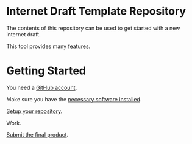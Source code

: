 # Internet Draft Template Repository

The contents of this repository can be used to get started with a new internet
draft.

This tool provides many
[features](https://github.com/martinthomson/i-d-template/blob/master/doc/FEATURES.md).

# Getting Started

You need a [GitHub account](https://github.com/join).

Make sure you have the [necessary software
installed](https://github.com/martinthomson/i-d-template/blob/master/doc/SETUP.md).

[Setup your
repository](https://github.com/martinthomson/i-d-template/blob/master/doc/REPO.md).

Work.

[Submit the final
product](https://github.com/martinthomson/i-d-template/blob/master/doc/SUBMITTING.md).
